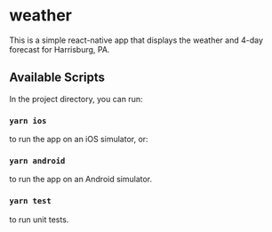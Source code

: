 # weather

This is a simple react-native app that displays the weather and 4-day forecast for Harrisburg, PA.

## Available Scripts

In the project directory, you can run:

### `yarn ios`

to run the app on an iOS simulator, or:

### `yarn android`

to run the app on an Android simulator.

### `yarn test`

to run unit tests.
